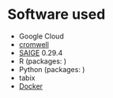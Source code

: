 # Software used

* Google Cloud
* [cromwell](https://cromwell.readthedocs.io/en/stable/)
* [SAIGE](https://github.com/weizhouUMICH/SAIGE) 0.29.4
* R \(packages: \)
* Python \(packages: \)
* tabix
* [Docker](https://www.docker.com/)



